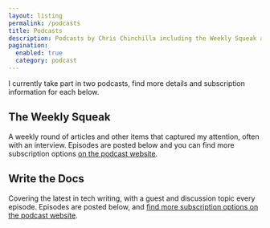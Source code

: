 ```yaml
---
layout: listing
permalink: /podcasts
title: Podcasts
description: Podcasts by Chris Chinchilla including the Weekly Squeak and the Write the Docs podcast.
pagination:
  enabled: true
  category: podcast
---
```


<p>I currently take part in two podcasts, find more details and subscription information for each below.</p>

<h2>The Weekly Squeak</h2>

<p>A weekly round of articles and other items that captured my attention, often with an interview. Episodes are posted below and you can find more subscription options <a href="https://anchor.fm/theweeklysqueak">on the podcast website</a>.</p>

<h2>Write the Docs</h2>

<p>Covering the latest in tech writing, with a guest and discussion topic every episode. Episodes are posted below, and <a href="https://podcast.writethedocs.org/how-to-subscribe/" target="_blank">find more subscription options on the podcast website</a>.</p>
